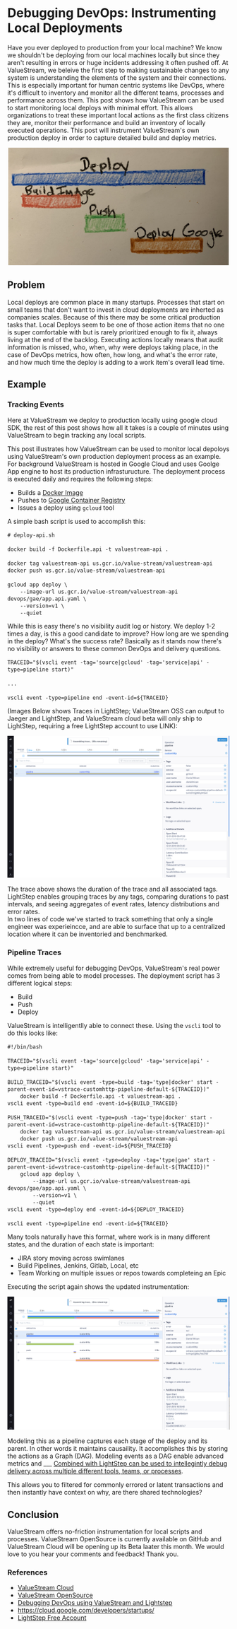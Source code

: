 # Debugging DevOps: Instrumenting Local Deployments


Have you ever deployed to production from your local machine? We know we shouldn't be deploying from our local machines locally but since they aren't resulting in errors or huge incidents addressing it often pushed off.  At ValueStream, we beleive the first step to making sustainable changes to any system is understanding the elements of the system and their connections.  This is especially important for human centric systems like DevOps, where it's difficult to inventory and monitor all the different teams, processes and performance across them. This post shows how ValueStream can be used to start monitoring local deploys with minimal effort.  This allows organizations to treat these important local actions as the first class citizens they are, monitor their performance and build an inventory of locally executed operations.  This post will instrument ValueStream's own production deploy in order to capture detailed build and deploy metrics.

<p align="center">
  <img src="static/build_pipeline_handrawn.jpg" width="500px">
</p>

## Problem

Local deploys are common place in many startups.  Processes that start on small teams that don't want to invest in cloud deployments are inherted as companies scales.  Because of this there may be some critical production tasks that.  Local Deploys seem to be one of those action items that no one is super comfortable with but is rarely prioritized enough to fix it,  always living at the end of the backlog.  Executing actions locally means that audit information is missed, who, when, why were deploys taking place, in the case of DevOps metrics, how often, how long, and what's the error rate, and how much time the deploy is adding to a work item's overall lead time.

## Example

### Tracking Events

Here at ValueStream we deploy to production locally using google cloud SDK, the rest of this post shows how all it takes is a couple of minutes using ValueStream to begin tracking any local scripts.

This post illustrates how ValueStream can be used to monitor local depoloys using ValueStream's own production deployment process as an example.  For background ValueStream is hosted in Google Cloud and uses Goolge App engine to host its production infrasturucture.  The deployment process is executed daily and requires the following steps:

- Builds a [Docker Image](https://docs.docker.com/v17.09/engine/userguide/storagedriver/imagesandcontainers/#images-and-layers)
- Pushes to [Google Container Registry](https://cloud.google.com/container-registry/)
- Issues a deploy using `gcloud` tool

A simple bash script is used to accomplish this:

```
# deploy-api.sh

docker build -f Dockerfile.api -t valuestream-api .

docker tag valuestream-api us.gcr.io/value-stream/valuestream-api
docker push us.gcr.io/value-stream/valuestream-api

gcloud app deploy \
    --image-url us.gcr.io/value-stream/valuestream-api devops/gae/app.api.yaml \
    --version=v1 \
    --quiet
```

While this is easy there's no visibility audit log or history.  We deploy 1-2 times a day, is this a good candidate to improve? How long are we spending in the deploy? What's the success rate? Basically as it stands now there's no visibility or answers to these common DevOps and delivery questions.

```
TRACEID="$(vscli event -tag='source|gcloud' -tag='service|api' -type=pipeline start)"

...

vscli event -type=pipeline end -event-id=${TRACEID}
```

(Images Below shows Traces in LightStep; ValueStream OSS can output to Jaeger and LightStep, and ValueStream cloud beta will only ship to LightStep, requiring a free LightStep account to use LINK):

<p align="center">
  <img src="static/pipeline_execution_trace.png">
</p>

The trace above shows the duration of the trace and all associated tags.  LightStep enables grouping traces by any tags, comparing durations to past intervals, and seeing aggregates of event rates, latency distributions and error rates.  
In two lines of code we've started to track something that only a single engineer was experieincce, and are able to surface that up to a centralized location where it can be inventoried and benchmarked. 

### Pipeline Traces

While extremely useful for debugging DevOps, ValueStream's real power comes from being able to model processes.  The deployment script has 3 different logical steps:
- Build 
- Push
- Deploy

ValueStream is intelligentlly able to connect these.  Using the `vscli` tool to do this looks like:

```
#!/bin/bash

TRACEID="$(vscli event -tag='source|gcloud' -tag='service|api' -type=pipeline start)"

BUILD_TRACEID="$(vscli event -type=build -tag='type|docker' start -parent-event-id=vstrace-customhttp-pipeline-default-${TRACEID})"
    docker build -f Dockerfile.api -t valuestream-api .
vscli event -type=build end -event-id=${BUILD_TRACEID}

PUSH_TRACEID="$(vscli event -type=push -tag='type|docker' start -parent-event-id=vstrace-customhttp-pipeline-default-${TRACEID})"
    docker tag valuestream-api us.gcr.io/value-stream/valuestream-api
    docker push us.gcr.io/value-stream/valuestream-api
vscli event -type=push end -event-id=${PUSH_TRACEID}

DEPLOY_TRACEID="$(vscli event -type=deploy -tag='type|gae' start -parent-event-id=vstrace-customhttp-pipeline-default-${TRACEID})"
    gcloud app deploy \
        --image-url us.gcr.io/value-stream/valuestream-api devops/gae/app.api.yaml \
        --version=v1 \
        --quiet
vscli event -type=deploy end -event-id=${DEPLOY_TRACEID}

vscli event -type=pipeline end -event-id=${TRACEID}
```

Many tools naturally have this format, where work is in many different states, and the duration of each state is important:

- JIRA story moving across swimlanes
- Build Pipelines, Jenkins, Gitlab, Local, etc
- Team Working on multiple issues or repos towards completeing an Epic 

Executing the script again shows the updated instrumentation:

<p align="center">
  <img src="static/vs_gae_local_pipeline.png">
</p>

Modeling this as a pipeline captures each stage of the deploy and its parent.  In other words it maintains causaility.  It accomplishes this by storing the actions as a Graph (DAG).  Modeling events as a DAG enable advanced metrics and ___
[Combined with LightStep can be used to intellegintly debug delivery across multiple different tools, teams, or processes](https://medium.com/valuestream-by-operational-analytics-inc/debugging-devops-using-valuestream-and-lightstep-e1f8e07f4eab).

This allows you to filtered for commonly errored or latent transactions and then instantly have context on why, are there shared technologies?

## Conclusion

ValueStream offers no-friction instrumentation for local scripts and processes.  ValueStream OpenSource is currently available on GitHub and ValueStream Cloud will be opening up its Beta laater this month.  We would love to you hear your comments and feedback! Thank you.

### References
- [ValueStream Cloud](https://www.value-stream.net/home)
- [ValueStream OpenSource](https://github.com/ImpactInsights/valuestream)
- [Debugging DevOps using ValueStream and Lightstep](https://medium.com/valuestream-by-operational-analytics-inc/debugging-devops-using-valuestream-and-lightstep-e1f8e07f4eab)
- https://cloud.google.com/developers/startups/
- [LightStep Free Account](https://lightstep.com/pricing/)

